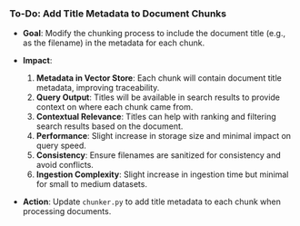 ### To-Do: Add Title Metadata to Document Chunks

- **Goal**: Modify the chunking process to include the document title (e.g., as the filename) in the metadata for each chunk.

- **Impact**:
  1. **Metadata in Vector Store**: Each chunk will contain document title metadata, improving traceability.
  2. **Query Output**: Titles will be available in search results to provide context on where each chunk came from.
  3. **Contextual Relevance**: Titles can help with ranking and filtering search results based on the document.
  4. **Performance**: Slight increase in storage size and minimal impact on query speed.
  5. **Consistency**: Ensure filenames are sanitized for consistency and avoid conflicts.
  6. **Ingestion Complexity**: Slight increase in ingestion time but minimal for small to medium datasets.

- **Action**: Update `chunker.py` to add title metadata to each chunk when processing documents.
